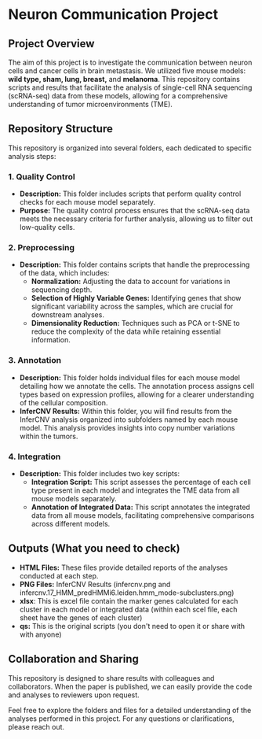 # Neuron Communication Project

## Project Overview
The aim of this project is to investigate the communication between neuron cells and cancer cells in brain metastasis. We utilized five mouse models: **wild type, sham, lung, breast,** and **melanoma**. This repository contains scripts and results that facilitate the analysis of single-cell RNA sequencing (scRNA-seq) data from these models, allowing for a comprehensive understanding of tumor microenvironments (TME).

## Repository Structure
This repository is organized into several folders, each dedicated to specific analysis steps:

### 1. Quality Control
- **Description:** This folder includes scripts that perform quality control checks for each mouse model separately. 
- **Purpose:** The quality control process ensures that the scRNA-seq data meets the necessary criteria for further analysis, allowing us to filter out low-quality cells.

### 2. Preprocessing
- **Description:** This folder contains scripts that handle the preprocessing of the data, which includes:
  - **Normalization:** Adjusting the data to account for variations in sequencing depth.
  - **Selection of Highly Variable Genes:** Identifying genes that show significant variability across the samples, which are crucial for downstream analyses.
  - **Dimensionality Reduction:** Techniques such as PCA or t-SNE to reduce the complexity of the data while retaining essential information.

### 3. Annotation
- **Description:** This folder holds individual files for each mouse model detailing how we annotate the cells. The annotation process assigns cell types based on expression profiles, allowing for a clearer understanding of the cellular composition.
- **InferCNV Results:** Within this folder, you will find results from the InferCNV analysis organized into subfolders named by each mouse model. This analysis provides insights into copy number variations within the tumors.

### 4. Integration
- **Description:** This folder includes two key scripts:
  - **Integration Script:** This script assesses the percentage of each cell type present in each model and integrates the TME data from all mouse models separately.
  - **Annotation of Integrated Data:** This script annotates the integrated data from all mouse models, facilitating comprehensive comparisons across different models.

## Outputs (What you need to check)
- **HTML Files:** These files provide detailed reports of the analyses conducted at each step.
- **PNG Files:** InferCNV Results (infercnv.png and infercnv.17_HMM_predHMMi6.leiden.hmm_mode-subclusters.png)
- **xlsx**: This is excel file contain the marker genes calculated for each cluster in each model or integrated data (within each scel file, each sheet have the genes of each cluster)
- **qs:** This is the original scripts (you don't need to open it or share with with anyone)

## Collaboration and Sharing
This repository is designed to share results with colleagues and collaborators. When the paper is published, we can easily provide the code and analyses to reviewers upon request.

Feel free to explore the folders and files for a detailed understanding of the analyses performed in this project. For any questions or clarifications, please reach out.
